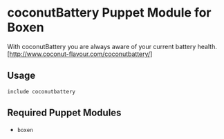 # coconutBattery Puppet Module for Boxen

With coconutBattery you are always aware of your current battery health. [http://www.coconut-flavour.com/coconutbattery/]

## Usage

```puppet
include coconutbattery
```

## Required Puppet Modules

* `boxen`



